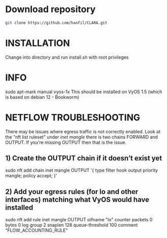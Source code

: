 # Download repository
```bash
git clone https://github.com/hanfil/CLARA.git
```

# INSTALLATION
Change into directory and run install.sh with root privileges



# INFO
sudo apt-mark manual vyos-1x
This should be installed on VyOS 1.5 (which is based on debian 12 - Bookworm)



# NETFLOW TROUBLESHOOTING
There may be issues where egress traffic is not correctly enabled.
Look at the "nft list ruleset" under _inet mangle_ there is two chains FORWARD and OUTPUT.
If you're missing OUTPUT then that is the issue.

## 1) Create the OUTPUT chain if it doesn’t exist yet
sudo nft add chain inet mangle OUTPUT '{ type filter hook output priority mangle; policy accept; }'

## 2) Add your egress rules (for lo and other interfaces) matching what VyOS would have installed
sudo nft add rule inet mangle OUTPUT oifname "lo" counter packets 0 bytes 0 log group 2 snaplen 128 queue-threshold 100 comment "FLOW_ACCOUNTING_RULE"
